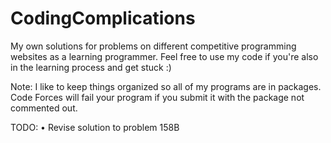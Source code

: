 # CodingComplications
 My own solutions for problems on different competitive programming websites as a learning programmer. Feel free to use my code if you're also in the learning process and get stuck :)

Note: I like to keep things organized so all of my programs are in packages. Code Forces will fail your program if you submit it with the package not commented out.

TODO:
• Revise solution to problem 158B
